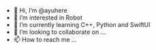 - 👋 Hi, I’m @ayuhere
- 👀 I’m interested in Robot
- 🌱 I’m currently learning C++, Python and SwiftUI
- 💞️ I’m looking to collaborate on ...
- 📫 How to reach me ...

<!---
ayuhere/ayuhere is a ✨ special ✨ repository because its `README.md` (this file) appears on your GitHub profile.
You can click the Preview link to take a look at your changes.
--->
